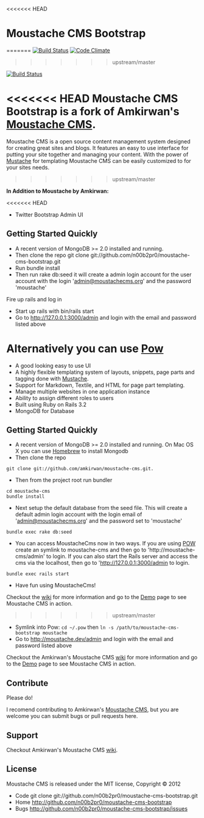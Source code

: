 <<<<<<< HEAD
# Moustache CMS Bootstrap
=======
[![Build Status](https://secure.travis-ci.org/amkirwan/moustache-cms.png)](http://travis-ci.org/amkirwan/moustache-cms) [![Code Climate](https://codeclimate.com/badge.png)](https://codeclimate.com/github/amkirwan/moustache-cms)
>>>>>>> upstream/master

[![Build Status](https://secure.travis-ci.org/n00b2pr0/moustache-cms-bootstrap.png)](http://travis-ci.org/n00b2pr0/moustache-cms-bootstrap)

<<<<<<< HEAD
Moustache CMS Bootstrap is a fork of Amkirwan's [Moustache CMS](https://github.com/amkirwan/moustache-cms).
=======
Moustache CMS is a open source content management system designed for creating great sites and blogs. It features an easy to use interface for putting your site together and managing your content. With the power of [Mustache](https://github.com/defunkt/mustache) for templating Moustache CMS can be easily customized to for your sites needs.
>>>>>>> upstream/master

**In Addition to Moustache by Amkirwan:**

<<<<<<< HEAD
- Twitter Bootstrap Admin UI

## Getting Started Quickly

- A recent version of MongoDB >= 2.0 installed and running. 
- Then clone the repo git clone git://github.com/n00b2pr0/moustache-cms-bootstrap.git
- Run bundle install
- Then run rake db:seed it will create a admin login account for the user account with the login 'admin@moustachecms.org' and the password 'moustache'

Fire up rails and log in

- Start up rails with bin/rails start 
- Go to http://127.0.0.1:3000/admin and login with the email and password listed above

Alternatively you can use [Pow](http://pow.cx/)
=======
- A good looking easy to use UI
- A highly flexible templating system of layouts, snippets, page parts and tagging done with [Mustache](https://github.com/defunkt/mustache).
- Support for Markdown, Textile, and HTML for page part templating. 
- Manage multiple websites in one application instance
- Ability to assign different roles to users
- Built using Ruby on Rails 3.2
- MongoDB for Database 

## Getting Started Quickly

- A recent version of MongoDB >= 2.0 installed and running. On Mac OS X you can use [Homebrew](http://mxcl.github.com/homebrew) to install Mongodb
- Then clone the repo 
```
git clone git://github.com/amkirwan/moustache-cms.git.
```
- Then from the project root run bundler
```
cd moustache-cms
bundle install 
```
- Next setup the default database from the seed file. This will create a default admin login account with the login email of 'admin@moustachecms.org' and the password set to 'moustache'
```
bundle exec rake db:seed
```
- You can access MoustacheCms now in two ways. If you are using [POW](https://github.com/37signals/pow) create an symlink to moustache-cms and then go to 'http://moustache-cms/admin' to login. If you can also start the Rails server and access the cms via the localhost, then go to 'http://127.0.0.1:3000/admin to login.
```
bundle exec rails start
````
- Have fun using MoustacheCms!

Checkout the [wiki](http://github.com/amkirwan/moustache-cms/wiki) for more information and go to the [Demo](https://demo.moustachecms.org/admin) page to see Moustache CMS in action. 
>>>>>>> upstream/master

- Symlink into Pow: `cd ~/.pow` then `ln -s /path/to/moustache-cms-bootstrap moustache`
- Go to http://moustache.dev/admin and login with the email and password listed above

Checkout the Amkirwan's Moustache CMS [wiki](http://github.com/amkirwan/moustache-cms/wiki) for more information and go to the [Demo](https://demo.moustachecms.org/admin) page to see Moustache CMS in action. 

## Contribute

Please do!

I recomend contributing to Amkirwan's [Moustache CMS](https://github.com/amkirwan/moustache-cms), but you are welcome you can submit bugs or pull requests here.

## Support 

Checkout Amkirwan's Moustache CMS [wiki](http://github.com/amkirwan/moustache-cms/wiki).

## License 

Moustache CMS is released under the MIT license, Copyright &copy; 2012

- Code git clone git://github.com/n00b2pr0/moustache-cms-bootstrap.git
- Home http://github.com/n00b2pr0/moustache-cms-bootstrap
- Bugs http://github.com/n00b2pr0/moustache-cms-bootstrap/issues
